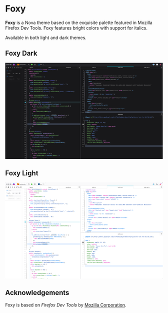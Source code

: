 # Foxy

**Foxy** is a Nova theme based on the exquisite palette featured in Mozilla Firefox Dev Tools. Foxy features bright colors with support for italics.

Available in both light and dark themes.

## Foxy Dark
![](https://raw.githubusercontent.com/readymade-ui/foxy/master/Images/extension/foxy-dark.png)

## Foxy Light
![](https://raw.githubusercontent.com/readymade-ui/foxy/master/Images/extension/foxy-light.png)

## Acknowledgements

Foxy is based on _Firefox Dev Tools_ by [Mozilla Corporation](https://developer.mozilla.org/en-US/docs/Tools).
